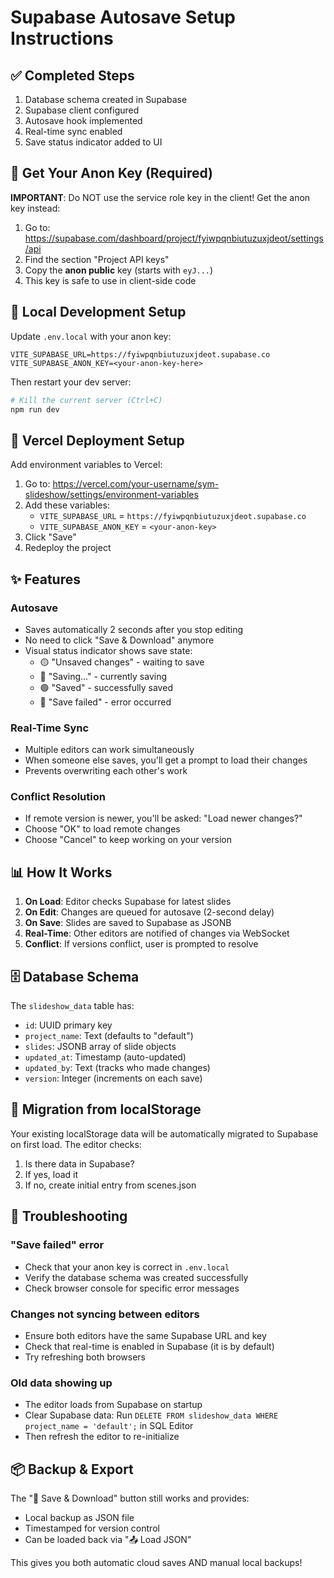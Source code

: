 # Supabase Autosave Setup Instructions

## ✅ Completed Steps

1. Database schema created in Supabase
2. Supabase client configured
3. Autosave hook implemented
4. Real-time sync enabled
5. Save status indicator added to UI

## 🔑 Get Your Anon Key (Required)

**IMPORTANT**: Do NOT use the service role key in the client! Get the anon key instead:

1. Go to: https://supabase.com/dashboard/project/fyiwpqnbiutuzuxjdeot/settings/api
2. Find the section "Project API keys"
3. Copy the **anon public** key (starts with `eyJ...`)
4. This key is safe to use in client-side code

## 📝 Local Development Setup

Update `.env.local` with your anon key:

```env
VITE_SUPABASE_URL=https://fyiwpqnbiutuzuxjdeot.supabase.co
VITE_SUPABASE_ANON_KEY=<your-anon-key-here>
```

Then restart your dev server:
```bash
# Kill the current server (Ctrl+C)
npm run dev
```

## 🚀 Vercel Deployment Setup

Add environment variables to Vercel:

1. Go to: https://vercel.com/your-username/sym-slideshow/settings/environment-variables
2. Add these variables:
   - `VITE_SUPABASE_URL` = `https://fyiwpqnbiutuzuxjdeot.supabase.co`
   - `VITE_SUPABASE_ANON_KEY` = `<your-anon-key>`
3. Click "Save"
4. Redeploy the project

## ✨ Features

### Autosave
- Saves automatically 2 seconds after you stop editing
- No need to click "Save & Download" anymore
- Visual status indicator shows save state:
  - 🟡 "Unsaved changes" - waiting to save
  - 🔵 "Saving..." - currently saving
  - 🟢 "Saved" - successfully saved
  - 🔴 "Save failed" - error occurred

### Real-Time Sync
- Multiple editors can work simultaneously
- When someone else saves, you'll get a prompt to load their changes
- Prevents overwriting each other's work

### Conflict Resolution
- If remote version is newer, you'll be asked: "Load newer changes?"
- Choose "OK" to load remote changes
- Choose "Cancel" to keep working on your version

## 📊 How It Works

1. **On Load**: Editor checks Supabase for latest slides
2. **On Edit**: Changes are queued for autosave (2-second delay)
3. **On Save**: Slides are saved to Supabase as JSONB
4. **Real-Time**: Other editors are notified of changes via WebSocket
5. **Conflict**: If versions conflict, user is prompted to resolve

## 🗄️ Database Schema

The `slideshow_data` table has:
- `id`: UUID primary key
- `project_name`: Text (defaults to "default")
- `slides`: JSONB array of slide objects
- `updated_at`: Timestamp (auto-updated)
- `updated_by`: Text (tracks who made changes)
- `version`: Integer (increments on each save)

## 🔄 Migration from localStorage

Your existing localStorage data will be automatically migrated to Supabase on first load. The editor checks:
1. Is there data in Supabase?
2. If yes, load it
3. If no, create initial entry from scenes.json

## 🐛 Troubleshooting

### "Save failed" error
- Check that your anon key is correct in `.env.local`
- Verify the database schema was created successfully
- Check browser console for specific error messages

### Changes not syncing between editors
- Ensure both editors have the same Supabase URL and key
- Check that real-time is enabled in Supabase (it is by default)
- Try refreshing both browsers

### Old data showing up
- The editor loads from Supabase on startup
- Clear Supabase data: Run `DELETE FROM slideshow_data WHERE project_name = 'default';` in SQL Editor
- Then refresh the editor to re-initialize

## 📦 Backup & Export

The "💾 Save & Download" button still works and provides:
- Local backup as JSON file
- Timestamped for version control
- Can be loaded back via "📤 Load JSON"

This gives you both automatic cloud saves AND manual local backups!
